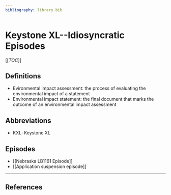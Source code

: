 ```yaml
---
bibliography: library.bib
---
```


# Keystone XL--Idiosyncratic Episodes

[[_TOC_]]

## Definitions

* Evironmental impact assessment: the process of evaluating the environmental impact of a statement
* Environmental impact statement: the final document that marks the outcome of an environmental impact assessment

## Abbreviations

* KXL: Keystone XL

## Episodes

* [[Nebraska LB1161 Episode]]
* [[Application suspension episode]]

---

## References